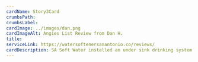 ```yaml
---
cardName: Story3Card
crumbsPath:
crumbsLabel:
cardImage: ../images/dan.png
cardImageAlt: Angies List Review from Dan H.
title:
serviceLink: https://watersoftenersanantonio.co/reviews/
cardDescription: SA Soft Water installed an under sink drinking system for my house. The alkalkne water is my favorite part.
---
```

